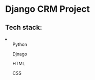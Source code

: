 <h1>Django CRM Project</h1>
<h2>Tech stack: </h2>
<li>
  <ul>Python</ul>
  <ul>Djnago</ul>
  <ul>HTML</ul>
  <ul>CSS</ul>
</li>
